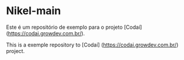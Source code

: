 # Nikel-main

Este é um repositório de exemplo para o projeto [Codaí] (https://codai.growdev.com.br/).

This is a exemple repository to [Codaí] (https://codai.growdev.com.br/) project.
